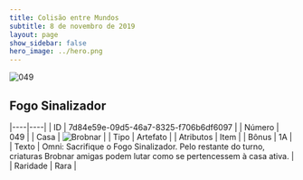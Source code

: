 ```yaml
---
title: Colisão entre Mundos
subtitle: 8 de novembro de 2019
layout: page
show_sidebar: false
hero_image: ../hero.png
---
```


![049](https://cdn.keyforgegame.com/media/card_front/pt/452_049_FCF8VQQJ26MG_pt.png)

## Fogo Sinalizador

|----|----|
| ID | 7d84e59e-09d5-46a7-8325-f706b6df6097 |
| Número | 049 |
| Casa | ![Brobnar](https://archonarcana.com/images/thumb/e/e0/Brobnar.png/22px-Brobnar.png "Brobnar") |
| Tipo | Artefato |
| Atributos | Item |
| Bônus | 1A |
| Texto | Omni: Sacrifique o Fogo Sinalizador. Pelo restante do turno, criaturas Brobnar amigas podem lutar como se pertencessem à casa ativa. |
| Raridade | Rara |
